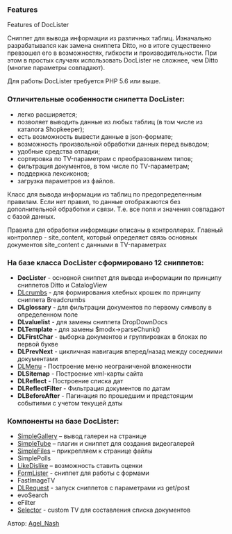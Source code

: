 <h3>Features</h3> 
<p>Features of DocLister</p>
<p>Сниппет для вывода информации из различных таблиц. Изначально разрабатывался как замена сниппета Ditto, но в итоге существенно превзошел его в возможностях, гибкости и производительности. При этом в простых случаях использовать DocLister не сложнее, чем Ditto (многие параметры совпадают).</p>
<p>Для работы DocLister требуется PHP 5.6 или выше.</p>
<h3 class="sub-header">Отличительные особенности снипетта DocLister:</h3>
<ul>
	<li>легко расширяется;</li>
	<li>позволяет выводить данные из любых таблиц (в том числе из каталога Shopkeeper);</li>
	<li>есть возможность вывести данные в json-формате;</li>
	<li>возможность произвольной обработки данных перед выводом;</li>
	<li>удобные средства отладки;</li>
	<li>сортировка по TV-параметрам с преобразованием типов;</li>
	<li>фильтрация документов, в том числе по TV-параметрам;</li>
	<li>поддержка лексиконов;</li>
	<li>загрузка параметров из файлов.</li>
</ul>
<p>Класс для вывода информации из таблиц по предопределенным правилам. Если нет правил, то данные отображаются без дополнительной обработки и связи. Т.е. все поля и значения совпадают с базой данных.</p>
<p>Правила для обработки информации описаны в контроллерах. Главный контроллер - site_content, который определяет связь основных документов site_content с данными в TV-параметрах</p>
<h3 class="sub-header">На базе класса DocLister сформировано 12 сниппетов:</h3>
<ul>
	<li><strong>DocLister</strong> - основной сниппет для вывода информации по принципу сниппетов Ditto и CatalogView</li>
	<li><a href="sistemnye-parametry/" title="DLcrumbs" target="_blank" class="text-bold">DLcrumbs</a> - для формирования хлебных крошек по принципу сниппета Breadcrumbs</li>
	<li><strong>DLglossary</strong> - для фильтрации документов по первому символу в определенном поле</li>
	<li><strong>DLvaluelist</strong> - для замены сниппета DropDownDocs</li>
	<li><strong>DLTemplate</strong> - для замены $modx-&gt;parseChunk()</li>
	<li><strong>DLFirstChar</strong> - выборка документов и группировках в блоках по первой букве</li>
	<li><strong>DLPrevNext</strong> - цикличная навигация вперед/назад между соседними документами</li>
	<li><a href="dlmenu/" title="DLMenu" target="_blank" class="text-bold">DLMenu</a> - Построение меню неограниченой вложенности</li>
	<li><strong>DLSitemap</strong> - Построение xml-карты сайта</li>
	<li><strong>DLReflect</strong> - Построение списка дат</li>
	<li><strong>DLReflectFilter</strong> - Фильтрация документов по датам</li>
	<li><strong>DLBeforeAfter</strong> - Пагинация по прошедшим и предстоящим событиями с учетом текущей даты</li>
</ul>
<h3 class="sub-header">Компоненты на базе DocLister:</h3>
<ul>
	<li><a href="simplegallery/" title="SimpleGallery" target="_blank" class="text-bold">SimpleGallery</a> – вывод галереи на странице</li>
	<li><a href="simpletube/" title="SimpleTube" target="_blank" class="text-bold">SimpleTube</a> – плагин и сниппет для создания видеогалерей
</li>
	<li><a href="simplefiles/" title="SimpleFiles" target="_blank" class="text-bold">SimpleFiles</a> – прикрепляем к странице файлы</li>
	<li>SimplePolls</li>
	<li><a href="likedislike/" title="LikeDislike" target="_blank" class="text-bold">LikeDislike</a> – возможность ставить оценки</li>
	<li><a href="formlister/" title="FormLister" target="_blank" class="text-bold">FormLister</a> - cниппет для работы с формами</li>
	<li>FastImageTV</li>
	<li><a href="dlrequest/" title="DLRequest" target="_blank" class="text-bold">DLRequest</a> - запуск сниппетов с параметрами из get/post</li>
	<li>evoSearch</li>
	<li>eFilter</li>
	<li><a href="selector/" title="Selector" target="_blank" class="text-bold">Selector</a> - custom TV для составления списка документов</li>
</ul>
<p>Автор: <i class="fa fa-github fa-lg text-primary"></i> <a href="https://github.com/AgelxNash" rel="nofollow" target="_blank">Agel_Nash</a></p>